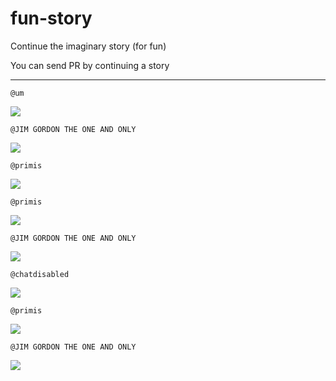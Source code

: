 # fun-story
Continue the imaginary story (for fun)

You can send PR by continuing a story

<hr>


`@um`

<img src="https://r2.fivemanage.com/jDUWXgfU649LvcDjREpDL/um.png">

`@JIM GORDON THE ONE AND ONLY`

<img src="https://r2.fivemanage.com/jDUWXgfU649LvcDjREpDL/jim.png">

`@primis`

<img src="https://r2.fivemanage.com/jDUWXgfU649LvcDjREpDL/primis.png">

`@primis`

<img src="https://r2.fivemanage.com/jDUWXgfU649LvcDjREpDL/primis2.png">

`@JIM GORDON THE ONE AND ONLY`

<img src="https://r2.fivemanage.com/jDUWXgfU649LvcDjREpDL/jim2.png">

`@chatdisabled`

<img src="https://r2.fivemanage.com/jDUWXgfU649LvcDjREpDL/chatdisabled.png">

`@primis`

<img src="https://r2.fivemanage.com/jDUWXgfU649LvcDjREpDL/primis3.png">


`@JIM GORDON THE ONE AND ONLY`

<img src="https://r2.fivemanage.com/jDUWXgfU649LvcDjREpDL/jim3.png">

